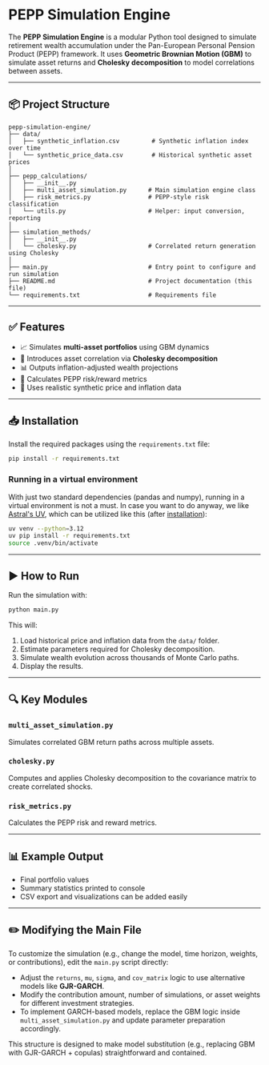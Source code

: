 # PEPP Simulation Engine

The **PEPP Simulation Engine** is a modular Python tool designed to simulate retirement wealth accumulation under the Pan-European Personal Pension Product (PEPP) framework. It uses **Geometric Brownian Motion (GBM)** to simulate asset returns and **Cholesky decomposition** to model correlations between assets.

---

## 📦 Project Structure

```plaintext
pepp-simulation-engine/
├── data/
│   ├── synthetic_inflation.csv         # Synthetic inflation index over time
│   └── synthetic_price_data.csv        # Historical synthetic asset prices
│
├── pepp_calculations/
│   ├── __init__.py
│   ├── multi_asset_simulation.py      # Main simulation engine class
│   ├── risk_metrics.py                # PEPP-style risk classification
│   └── utils.py                       # Helper: input conversion, reporting
│
├── simulation_methods/
│   ├── __init__.py
│   └── cholesky.py                    # Correlated return generation using Cholesky
│
├── main.py                            # Entry point to configure and run simulation
├── README.md                          # Project documentation (this file)
└── requirements.txt                   # Requirements file

```

---

## ✅ Features

- 📈 Simulates **multi-asset portfolios** using GBM dynamics
- 🔁 Introduces asset correlation via **Cholesky decomposition**
- 📊 Outputs inflation-adjusted wealth projections
- 🧮 Calculates PEPP risk/reward metrics
- 📁 Uses realistic synthetic price and inflation data

---

## 📥 Installation

Install the required packages using the `requirements.txt` file:

```bash
pip install -r requirements.txt
```



### Running in a virtual environment

With just two standard dependencies (pandas and numpy), running in a virtual environment is not a must. In case you want to do anyway, we like [Astral's UV](https://docs.astral.sh.uv), which can be utilized like this (after [installation]()):


```bash
uv venv --python=3.12
uv pip install -r requirements.txt
source .venv/bin/activate
```

---

## ▶️ How to Run

Run the simulation with:

```bash
python main.py
```

This will:

1. Load historical price and inflation data from the `data/` folder.
2. Estimate parameters required for Cholesky decomposition.
3. Simulate wealth evolution across thousands of Monte Carlo paths.
4. Display the results.

---

## 🔍 Key Modules

### `multi_asset_simulation.py`

Simulates correlated GBM return paths across multiple assets.

### `cholesky.py`

Computes and applies Cholesky decomposition to the covariance matrix to create correlated shocks.

### `risk_metrics.py`

Calculates the PEPP risk and reward metrics.

---

## 📊 Example Output

- Final portfolio values
- Summary statistics printed to console
- CSV export and visualizations can be added easily

---

## ✏️ Modifying the Main File

To customize the simulation (e.g., change the model, time horizon, weights, or contributions), edit the `main.py` script directly:

- Adjust the `returns`, `mu`, `sigma`, and `cov_matrix` logic to use alternative models like **GJR-GARCH**.
- Modify the contribution amount, number of simulations, or asset weights for different investment strategies.
- To implement GARCH-based models, replace the GBM logic inside `multi_asset_simulation.py` and update parameter preparation accordingly.

This structure is designed to make model substitution (e.g., replacing GBM with GJR-GARCH + copulas) straightforward and contained.
